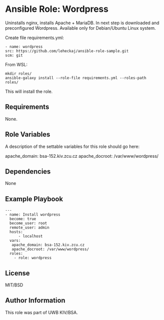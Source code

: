 Ansible Role: Wordpress
=========

Uninstalls nginx, installs Apache + MariaDB. In next step is downloaded and preconfigured Wordpress. Available only for Debian/Ubuntu Linux system.

Create file requirements.yml:
  
    - name: wordpress
    src: https://github.com/leheckaj/ansible-role-sample.git
    scm: git

From WSL:

    mkdir roles/
    ansible-galaxy install --role-file requirements.yml --roles-path roles/

This will install the role.

Requirements
------------

None.

Role Variables
--------------

A description of the settable variables for this role should go here:

  apache_domain: bsa-152.kiv.zcu.cz
  apache_docroot: /var/www/wordpress/
  

Dependencies
------------

None

Example Playbook
----------------

    ---
    - name: Install wordpress
      become: true
      become_user: root
      remote_user: admin
      hosts: 
          - localhost
      vars:
       apache_domain: bsa-152.kiv.zcu.cz
       apache_docroot: /var/www/wordpress/
      roles:
        - role: wordpress
      
      
License
-------

MIT/BSD

Author Information
------------------

This role was part of UWB KIV/BSA.
